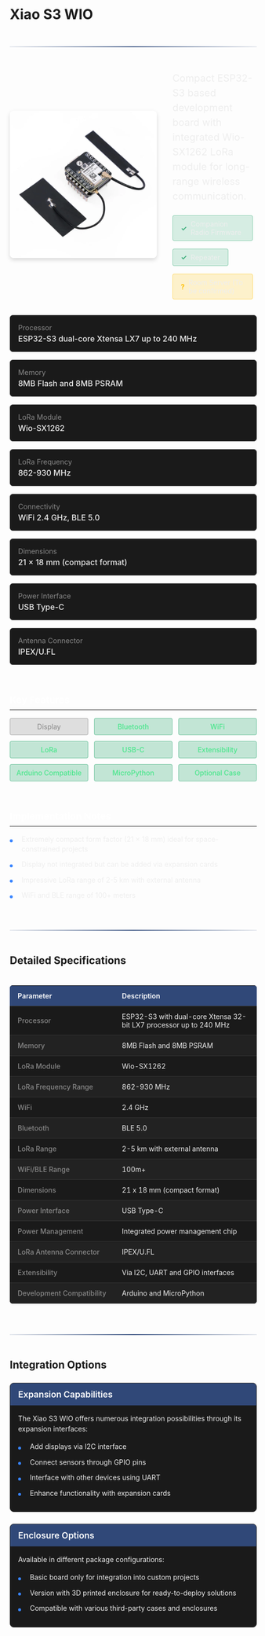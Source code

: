 # Xiao S3 WIO

<div class="section-divider">
  <div class="divider-line"></div>
</div>

<div class="device-header">
  <div class="device-image">
    <img src="./../../images/xiao-esp32s3-wio-sx1262-kit-for-meshtastic-lora-seeed-106179-72494757806465_800x.png" alt="Xiao S3 WIO">
  </div>
  <div class="device-intro">
    <p class="device-description">Compact ESP32-S3 based development board with integrated Wio-SX1262 LoRa module for long-range wireless communication.</p>
    <div class="firmware-support">
      <div class="support-item supported">
        <span class="support-icon">✓</span>
        <span class="support-text">Companion Radio Firmware</span>
      </div>
      <div class="support-item supported">
        <span class="support-icon">✓</span>
        <span class="support-text">Repeater</span>
      </div>
      <div class="support-item partial">
        <span class="support-icon">?</span>
        <span class="support-text">Room Server (To be confirmed)</span>
      </div>
    </div>
  </div>
</div>

<div class="specs-overview">
  <div class="specs-item">
    <div class="specs-label">Processor</div>
    <div class="specs-value">ESP32-S3 dual-core Xtensa LX7 up to 240 MHz</div>
  </div>
  <div class="specs-item">
    <div class="specs-label">Memory</div>
    <div class="specs-value">8MB Flash and 8MB PSRAM</div>
  </div>
  <div class="specs-item">
    <div class="specs-label">LoRa Module</div>
    <div class="specs-value">Wio-SX1262</div>
  </div>
  <div class="specs-item">
    <div class="specs-label">LoRa Frequency</div>
    <div class="specs-value">862-930 MHz</div>
  </div>
  <div class="specs-item">
    <div class="specs-label">Connectivity</div>
    <div class="specs-value">WiFi 2.4 GHz, BLE 5.0</div>
  </div>
  <div class="specs-item">
    <div class="specs-label">Dimensions</div>
    <div class="specs-value">21 × 18 mm (compact format)</div>
  </div>
  <div class="specs-item">
    <div class="specs-label">Power Interface</div>
    <div class="specs-value">USB Type-C</div>
  </div>
  <div class="specs-item">
    <div class="specs-label">Antenna Connector</div>
    <div class="specs-value">IPEX/U.FL</div>
  </div>
</div>

<div class="device-features">
  <div class="features-group">
    <h3 class="features-title">Key Features</h3>
    <div class="features-grid">
      <div class="feature-item unavailable">
        <span class="feature-name">Display</span>
      </div>
      <div class="feature-item available">
        <span class="feature-name">Bluetooth</span>
      </div>
      <div class="feature-item available">
        <span class="feature-name">WiFi</span>
      </div>
      <div class="feature-item available">
        <span class="feature-name">LoRa</span>
      </div>
      <div class="feature-item available">
        <span class="feature-name">USB-C</span>
      </div>
      <div class="feature-item available">
        <span class="feature-name">Extensibility</span>
      </div>
      <div class="feature-item available">
        <span class="feature-name">Arduino Compatible</span>
      </div>
      <div class="feature-item available">
        <span class="feature-name">MicroPython</span>
      </div>
      <div class="feature-item available">
        <span class="feature-name">Optional Case</span>
      </div>
    </div>
  </div>
  
  <div class="notes-group">
    <h3 class="notes-title">Implementation Notes</h3>
    <ul class="notes-list">
      <li>Extremely compact form factor (21 × 18 mm) ideal for space-constrained projects</li>
      <li>Display not integrated but can be added via expansion cards</li>
      <li>Impressive LoRa range of 2-5 km with external antenna</li>
      <li>WiFi and BLE range of 100+ meters</li>
    </ul>
  </div>
</div>

<div class="section-divider">
  <div class="divider-line"></div>
</div>

## Detailed Specifications

<div class="specs-table">
  <table>
    <thead>
      <tr>
        <th>Parameter</th>
        <th>Description</th>
      </tr>
    </thead>
    <tbody>
      <tr>
        <td>Processor</td>
        <td>ESP32-S3 with dual-core Xtensa 32-bit LX7 processor up to 240 MHz</td>
      </tr>
      <tr>
        <td>Memory</td>
        <td>8MB Flash and 8MB PSRAM</td>
      </tr>
      <tr>
        <td>LoRa Module</td>
        <td>Wio-SX1262</td>
      </tr>
      <tr>
        <td>LoRa Frequency Range</td>
        <td>862-930 MHz</td>
      </tr>
      <tr>
        <td>WiFi</td>
        <td>2.4 GHz</td>
      </tr>
      <tr>
        <td>Bluetooth</td>
        <td>BLE 5.0</td>
      </tr>
      <tr>
        <td>LoRa Range</td>
        <td>2-5 km with external antenna</td>
      </tr>
      <tr>
        <td>WiFi/BLE Range</td>
        <td>100m+</td>
      </tr>
      <tr>
        <td>Dimensions</td>
        <td>21 x 18 mm (compact format)</td>
      </tr>
      <tr>
        <td>Power Interface</td>
        <td>USB Type-C</td>
      </tr>
      <tr>
        <td>Power Management</td>
        <td>Integrated power management chip</td>
      </tr>
      <tr>
        <td>LoRa Antenna Connector</td>
        <td>IPEX/U.FL</td>
      </tr>
      <tr>
        <td>Extensibility</td>
        <td>Via I2C, UART and GPIO interfaces</td>
      </tr>
      <tr>
        <td>Development Compatibility</td>
        <td>Arduino and MicroPython</td>
      </tr>
    </tbody>
  </table>
</div>

<div class="section-divider">
  <div class="divider-line"></div>
</div>

## Integration Options

<div class="options-container">
  <div class="option-card">
    <div class="option-header">Expansion Capabilities</div>
    <div class="option-content">
      <p>The Xiao S3 WIO offers numerous integration possibilities through its expansion interfaces:</p>
      <ul class="option-list">
        <li>Add displays via I2C interface</li>
        <li>Connect sensors through GPIO pins</li>
        <li>Interface with other devices using UART</li>
        <li>Enhance functionality with expansion cards</li>
      </ul>
    </div>
  </div>
  
  <div class="option-card">
    <div class="option-header">Enclosure Options</div>
    <div class="option-content">
      <p>Available in different package configurations:</p>
      <ul class="option-list">
        <li>Basic board only for integration into custom projects</li>
        <li>Version with 3D printed enclosure for ready-to-deploy solutions</li>
        <li>Compatible with various third-party cases and enclosures</li>
      </ul>
    </div>
  </div>
</div>

<style>
.section-divider {
  display: flex;
  align-items: center;
  justify-content: center;
  margin: 3rem 0;
}

.divider-line {
  height: 2px;
  background: linear-gradient(90deg, rgba(30, 59, 112, 0.1), rgba(30, 59, 112, 0.8) 50%, rgba(30, 59, 112, 0.1));
  flex-grow: 1;
}

/* Device Header */
.device-header {
  display: flex;
  margin: 2rem 0;
  gap: 2rem;
  align-items: center;
}

.device-image {
  flex: 0 0 auto;
  max-width: 300px;
}

.device-image img {
  width: 100%;
  height: auto;
  border-radius: 8px;
  box-shadow: 0 4px 8px rgba(0, 0, 0, 0.15);
}

.device-intro {
  flex: 1;
}

.device-description {
  font-size: 1.25rem;
  color: #eee;
  margin-top: 0;
  margin-bottom: 1.5rem;
  line-height: 1.5;
}

.firmware-support {
  display: flex;
  flex-wrap: wrap;
  gap: 1rem;
}

.support-item {
  display: flex;
  align-items: center;
  padding: 0.5rem 1rem;
  border-radius: 4px;
  margin-right: 0.5rem;
}

.supported {
  background-color: rgba(62, 175, 124, 0.2);
  border: 1px solid rgba(62, 175, 124, 0.5);
}

.unsupported {
  background-color: rgba(255, 82, 82, 0.1);
  border: 1px solid rgba(255, 82, 82, 0.3);
}

.partial {
  background-color: rgba(255, 193, 7, 0.2);
  border: 1px solid rgba(255, 193, 7, 0.5);
}

.support-icon {
  margin-right: 0.5rem;
  font-weight: bold;
}

.supported .support-icon {
  color: #3eaf7c;
}

.unsupported .support-icon {
  color: #ff5252;
}

.partial .support-icon {
  color: #ffc107;
}

.support-text {
  color: #eee;
}

/* Specs Overview */
.specs-overview {
  display: grid;
  grid-template-columns: repeat(auto-fill, minmax(300px, 1fr));
  gap: 1rem;
  margin: 2rem 0;
}

.specs-item {
  background-color: #1a1a1a;
  border-radius: 6px;
  padding: 1rem;
  border: 1px solid #333;
}

.specs-label {
  color: #888;
  font-size: 0.9rem;
  margin-bottom: 0.25rem;
}

.specs-value {
  color: #eee;
  font-size: 1rem;
  font-weight: 500;
}

/* Features */
.device-features {
  display: grid;
  grid-template-columns: repeat(auto-fit, minmax(300px, 1fr));
  gap: 2rem;
  margin: 2rem 0;
}

.features-title, .notes-title {
  color: #fff;
  font-size: 1.2rem;
  margin-bottom: 1rem;
  border-bottom: 1px solid #333;
  padding-bottom: 0.5rem;
}

.features-grid {
  display: grid;
  grid-template-columns: repeat(auto-fill, minmax(140px, 1fr));
  gap: 0.75rem;
}

.feature-item {
  padding: 0.5rem 0.75rem;
  border-radius: 4px;
  text-align: center;
}

.available {
  background-color: rgba(62, 175, 124, 0.3);
  border: 1px solid rgba(62, 175, 124, 0.6);
  color: #4ae68c;
  font-weight: 500;
}

.unavailable {
  background-color: rgba(102, 102, 102, 0.2);
  border: 1px solid rgba(102, 102, 102, 0.4);
  color: #888;
}

.notes-list {
  list-style-type: none;
  padding-left: 0;
  margin: 0;
}

.notes-list li {
  position: relative;
  padding-left: 1.5rem;
  margin-bottom: 0.75rem;
  color: #eee;
  line-height: 1.4;
}

.notes-list li::before {
  content: "";
  position: absolute;
  left: 0;
  top: 0.6rem;
  width: 6px;
  height: 6px;
  background-color: #3884ff;
  border-radius: 50%;
}

/* Specifications Table */
.specs-table {
  overflow-x: auto;
  margin: 1.5rem 0;
}

.specs-table table {
  width: 100%;
  border-collapse: collapse;
  background-color: #1a1a1a;
  border-radius: 6px;
  overflow: hidden;
}

.specs-table th, .specs-table td {
  padding: 0.75rem 1rem;
  text-align: left;
  border-bottom: 1px solid #333;
}

.specs-table th {
  background-color: #304878;
  color: #fff;
  font-weight: 600;
}

.specs-table tr:nth-child(even) {
  background-color: #222;
}

.specs-table td:first-child {
  color: #888;
  font-weight: 500;
  white-space: nowrap;
}

.specs-table td:last-child {
  color: #eee;
}

/* Integration Options */
.options-container {
  display: grid;
  grid-template-columns: repeat(auto-fit, minmax(300px, 1fr));
  gap: 1.5rem;
  margin: 1.5rem 0;
}

.option-card {
  background-color: #1a1a1a;
  border-radius: 8px;
  overflow: hidden;
  border: 1px solid #333;
}

.option-header {
  background-color: #304878;
  color: white;
  padding: 0.75rem 1rem;
  font-weight: 600;
  font-size: 1.1rem;
}

.option-content {
  padding: 1rem;
}

.option-content p {
  color: #eee;
  margin-top: 0;
  margin-bottom: 1rem;
  line-height: 1.5;
}

.option-list {
  list-style-type: none;
  padding-left: 0;
  margin: 0 0 0.5rem 0;
}

.option-list li {
  position: relative;
  padding-left: 1.5rem;
  margin-bottom: 0.75rem;
  color: #eee;
  line-height: 1.4;
}

.option-list li::before {
  content: "";
  position: absolute;
  left: 0;
  top: 0.6rem;
  width: 6px;
  height: 6px;
  background-color: #3884ff;
  border-radius: 50%;
}

/* Responsive adjustments */
@media (max-width: 768px) {
  .device-header {
    flex-direction: column;
    gap: 1rem;
  }
  
  .device-image {
    max-width: 100%;
  }
  
  .specs-table th, .specs-table td {
    padding: 0.6rem 0.75rem;
    font-size: 0.9rem;
  }
  
  .options-container {
    grid-template-columns: 1fr;
  }
}
</style>